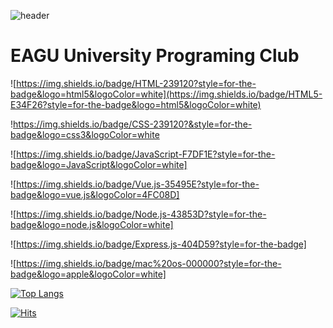 ![header](https://capsule-render.vercel.app/api?type=soft&color=auto&fontColor=d6ace6&height=300&section=header&text=EAGU&fontSize=90&animation=blink)
# EAGU University Programing Club



![https://img.shields.io/badge/HTML-239120?style=for-the-badge&logo=html5&logoColor=white](https://img.shields.io/badge/HTML5-E34F26?style=for-the-badge&logo=html5&logoColor=white)

!https://img.shields.io/badge/CSS-239120?&style=for-the-badge&logo=css3&logoColor=white

![https://img.shields.io/badge/JavaScript-F7DF1E?style=for-the-badge&logo=JavaScript&logoColor=white]

![https://img.shields.io/badge/Vue.js-35495E?style=for-the-badge&logo=vue.js&logoColor=4FC08D]

![https://img.shields.io/badge/Node.js-43853D?style=for-the-badge&logo=node.js&logoColor=white]

![https://img.shields.io/badge/Express.js-404D59?style=for-the-badge]

![https://img.shields.io/badge/mac%20os-000000?style=for-the-badge&logo=apple&logoColor=white]

[![Top Langs](https://github-readme-stats.vercel.app/api/top-langs/?username=je8ker)](https://github.com/anuraghazra/github-readme-stats)

[![Hits](https://hits.seeyoufarm.com/api/count/incr/badge.svg?url=https%3A%2F%2Fgithub.com%2Fje8ker%2FEAGU_WebPage&count_bg=%2379C83D&title_bg=%23555555&icon=&icon_color=%23E7E7E7&title=hits&edge_flat=false)](https://hits.seeyoufarm.com)

